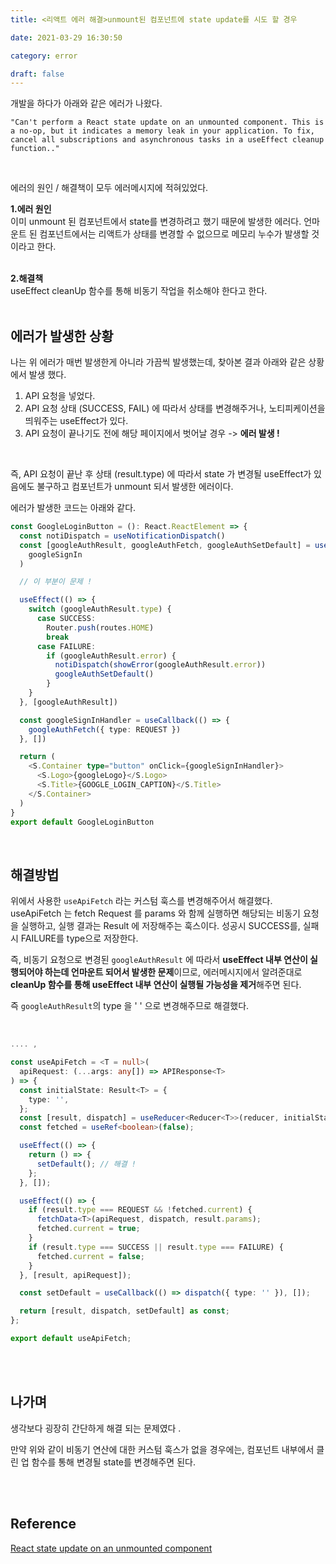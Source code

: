 ```yaml
---
title: <리액트 에러 해결>unmount된 컴포넌트에 state update를 시도 할 경우

date: 2021-03-29 16:30:50

category: error

draft: false
---
```


개발을 하다가 아래와 같은 에러가 나왔다. <br/>

```
"Can't perform a React state update on an unmounted component. This is a no-op, but it indicates a memory leak in your application. To fix, cancel all subscriptions and asynchronous tasks in a useEffect cleanup function.."
```

<br/>

에러의 원인 / 해결책이 모두 에러메시지에 적혀있었다.

**1.에러 원인** <br/>
이미 unmount 된 컴포넌트에서 state를 변경하려고 했기 때문에 발생한 에러다. 언마운트 된 컴포넌트에서는 리액트가 상태를 변경할 수 없으므로 메모리 누수가 발생할 것 이라고 한다. <br/>
<br/>

**2.해결책** <br/>
useEffect cleanUp 함수를 통해 비동기 작업을 취소해야 한다고 한다.
<br/>
<br/>

## 에러가 발생한 상황

나는 위 에러가 매번 발생한게 아니라 가끔씩 발생했는데, 찾아본 결과 아래와 같은 상황에서 발생 했다. <br/>

1. API 요청을 넣었다.
2. API 요청 상태 (SUCCESS, FAIL) 에 따라서 상태를 변경해주거나, 노티피케이션을 띄워주는 useEffect가 있다.
3. API 요청이 끝나기도 전에 해당 페이지에서 벗어날 경우 -> **에러 발생 !**

<br/>

즉, API 요청이 끝난 후 상태 (result.type) 에 따라서 state 가 변경될 useEffect가 있음에도 불구하고 컴포넌트가 unmount 되서 발생한 에러이다. <br/>

에러가 발생한 코드는 아래와 같다. <br/>

```typescript
const GoogleLoginButton = (): React.ReactElement => {
  const notiDispatch = useNotificationDispatch()
  const [googleAuthResult, googleAuthFetch, googleAuthSetDefault] = useApiFetch(
    googleSignIn
  )

  // 이 부분이 문제 !

  useEffect(() => {
    switch (googleAuthResult.type) {
      case SUCCESS:
        Router.push(routes.HOME)
        break
      case FAILURE:
        if (googleAuthResult.error) {
          notiDispatch(showError(googleAuthResult.error))
          googleAuthSetDefault()
        }
    }
  }, [googleAuthResult])

  const googleSignInHandler = useCallback(() => {
    googleAuthFetch({ type: REQUEST })
  }, [])

  return (
    <S.Container type="button" onClick={googleSignInHandler}>
      <S.Logo>{googleLogo}</S.Logo>
      <S.Title>{GOOGLE_LOGIN_CAPTION}</S.Title>
    </S.Container>
  )
}
export default GoogleLoginButton
```

<br/>

## 해결방법

위에서 사용한 `useApiFetch` 라는 커스텀 훅스를 변경해주어서 해결했다. useApiFetch 는 fetch Request 를 params 와 함께 실행하면 해당되는 비동기 요청을 실행하고, 실행 결과는 Result 에 저장해주는 훅스이다. 성공시 SUCCESS를, 실패시 FAILURE를 type으로 저장한다. <br/>

즉, 비동기 요청으로 변경된 `googleAuthResult` 에 따라서 **useEffect 내부 연산이 실행되어야 하는데 언마운트 되어서 발생한 문제**이므로, 에러메시지에서 알려준대로 **cleanUp 함수를 통해 useEffect 내부 연산이 실행될 가능성을 제거**해주면 된다. <br/>

즉 `googleAuthResult`의 type 을 ' ' 으로 변경해주므로 해결했다.

  <br/>

```typescript
.... ,

const useApiFetch = <T = null>(
  apiRequest: (...args: any[]) => APIResponse<T>
) => {
  const initialState: Result<T> = {
    type: '',
  };
  const [result, dispatch] = useReducer<Reducer<T>>(reducer, initialState);
  const fetched = useRef<boolean>(false);

  useEffect(() => {
    return () => {
      setDefault(); // 해결 !
    };
  }, []);

  useEffect(() => {
    if (result.type === REQUEST && !fetched.current) {
      fetchData<T>(apiRequest, dispatch, result.params);
      fetched.current = true;
    }
    if (result.type === SUCCESS || result.type === FAILURE) {
      fetched.current = false;
    }
  }, [result, apiRequest]);

  const setDefault = useCallback(() => dispatch({ type: '' }), []);

  return [result, dispatch, setDefault] as const;
};

export default useApiFetch;
```

<br/>

<br/>

## 나가며

생각보다 굉장히 간단하게 해결 되는 문제였다 . <br/>

만약 위와 같이 비동기 연산에 대한 커스텀 훅스가 없을 경우에는, 컴포넌트 내부에서 클린 업 함수를 통해 변경될 state를 변경해주면 된다.

<br/>

<br/>

## Reference

[React state update on an unmounted component](https://www.debuggr.io/react-update-unmounted-component/#:~:text=If%20we%20look%20again%20at,in%20a%20useEffect%20cleanup%20function.)
